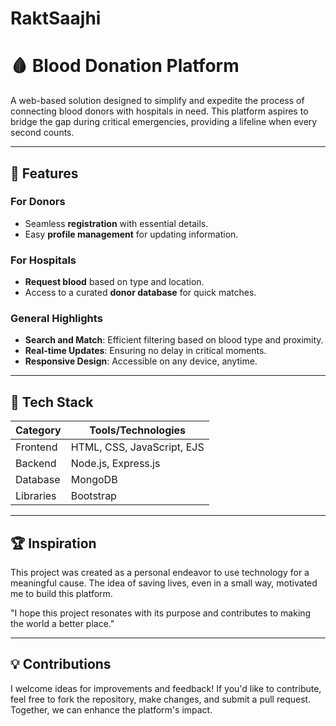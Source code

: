 # RaktSaajhi
# 🩸 Blood Donation Platform  

A web-based solution designed to simplify and expedite the process of connecting blood donors with hospitals in need. This platform aspires to bridge the gap during critical emergencies, providing a lifeline when every second counts.  

---

## 🌟 Features  

### For Donors  
- Seamless **registration** with essential details.  
- Easy **profile management** for updating information.  

### For Hospitals  
- **Request blood** based on type and location.  
- Access to a curated **donor database** for quick matches.  

### General Highlights  
- **Search and Match**: Efficient filtering based on blood type and proximity.  
- **Real-time Updates**: Ensuring no delay in critical moments.  
- **Responsive Design**: Accessible on any device, anytime.  

---

## 🔧 Tech Stack  

| **Category**   | **Tools/Technologies**       |  
|----------------|-----------------------------|  
| Frontend       | HTML, CSS, JavaScript, EJS |  
| Backend        | Node.js, Express.js         |  
| Database       | MongoDB                     |  
| Libraries      | Bootstrap                   |  

---

## 🏆 Inspiration
This project was created as a personal endeavor to use technology for a meaningful cause. The idea of saving lives, even in a small way, motivated me to build this platform.

"I hope this project resonates with its purpose and contributes to making the world a better place."

---

## 💡 Contributions
I welcome ideas for improvements and feedback! If you'd like to contribute, feel free to fork the repository, make changes, and submit a pull request. Together, we can enhance the platform's impact.
